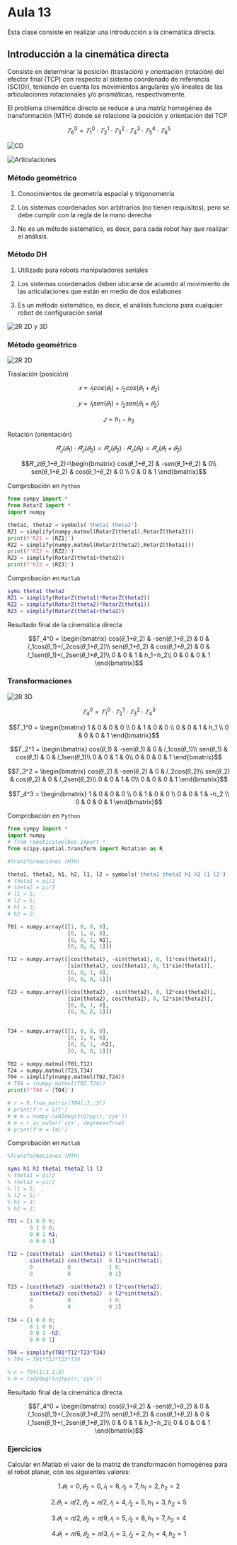 <h1>Aula 13</h1>

Esta clase consiste en realizar una introducción a la cinemática directa.

<h2>Introducción a la cinemática directa</h2>

Consiste en determinar la posición (traslación) y orientación (rotación) del efector final (TCP) con respecto al sistema coordenado de referencia (SC{0}), teniendo en cuenta los movimientos angulares y/o lineales de las articulaciones rotacionales y/o prismáticas, respectivamente.

El problema cinemático directo se reduce a una matriz homogénea de transformación (MTH) donde se relacione la posición y orientación del TCP

$$𝑇_6^0 = 𝑇_1^0 \cdot 𝑇_2^1 \cdot 𝑇_3^2 \cdot 𝑇_4^3 \cdot 𝑇_5^4 \cdot 𝑇_6^5$$

![CD](Imagenes/image-11.png)

![Articulaciones](Imagenes/image-2.png)

<h3>Método geométrico</h3>

1. Conocimientos de geometría espacial y trigonometría

2. Los sistemas coordenados son arbitrarios (no tienen requisitos), pero se debe cumplir con la regla de la mano derecha

3. No es un método sistemático, es decir, para cada robot hay que realizar el análisis.

<h3>Método DH</h3>

1. Utilizado para robots manipuladores seriales

2. Los sistemas coordenados deben ubicarse de acuerdo al movimiento de las articulaciones que están en medio de dos eslabones

3. Es un método sistemático, es decir, el análisis funciona para cualquier robot de configuración serial

![2R 2D y 3D](Imagenes/image-3.png)

<h3>Método geométrico</h3>

![2R 2D](Imagenes/image-4.png)

Traslación (posición)

$$𝑥=𝑙_1cos⁡(𝜃_1)+𝑙_2cos⁡(𝜃_1+𝜃_2)$$

$$𝑦=𝑙_1sen⁡(𝜃_1)+𝑙_2sen⁡(𝜃_1+𝜃_2)$$

$$𝑧=ℎ_1−ℎ_2$$

Rotación (orientación)

$$𝑅_𝑧(𝜃_1)\cdot 𝑅_𝑧(𝜃_2)=𝑅_𝑧(𝜃_2) \cdot 𝑅_𝑧(𝜃_1)=𝑅_𝑧(𝜃_1+𝜃_2)$$

$$𝑅_𝑧(𝜃_1+𝜃_2)=\begin{bmatrix}
cos⁡(𝜃_1+𝜃_2) & -sen⁡(𝜃_1+𝜃_2) & 0\\ 
sen⁡(𝜃_1+𝜃_2) & cos⁡(𝜃_1+𝜃_2) & 0 \\ 
0 & 0 & 1 
\end{bmatrix}$$

Comprobación en `Python`

```python
from sympy import *
from RotarZ import *
import numpy

theta1, theta2 = symbols('theta1 theta2')
RZ1 = simplify(numpy.matmul(RotarZ(theta1),RotarZ(theta2)))
print(f'RZ1 = {RZ1}')
RZ2 = simplify(numpy.matmul(RotarZ(theta2),RotarZ(theta1)))
print(f'RZ2 = {RZ2}')
RZ3 = simplify(RotarZ(theta1+theta2))
print(f'RZ3 = {RZ3}')
```

Comprobación en `Matlab`

```matlab
syms theta1 theta2
RZ1 = simplify(RotarZ(theta1)*RotarZ(theta2))
RZ2 = simplify(RotarZ(theta2)*RotarZ(theta1))
RZ3 = simplify(RotarZ(theta1+theta2))
```

Resultado final de la cinemática directa

$$𝑇_4^0 = \begin{bmatrix}
cos⁡(𝜃_1+𝜃_2) & -sen⁡(𝜃_1+𝜃_2) & 0 & 𝑙_1cos⁡(𝜃_1)+𝑙_2cos⁡(𝜃_1+𝜃_2)\\ 
sen⁡(𝜃_1+𝜃_2) & cos⁡(𝜃_1+𝜃_2) & 0 & 𝑙_1sen⁡(𝜃_1)+𝑙_2sen⁡(𝜃_1+𝜃_2)\\ 
0 & 0 & 1 & ℎ_1−ℎ_2\\ 
0 & 0 & 0 & 1
\end{bmatrix}$$

<h3>Transformaciones</h3>

![2R 3D](Imagenes/image-7.png)

$$𝑇_4^0 = 𝑇_1^0 \cdot 𝑇_2^1 \cdot 𝑇_3^2 \cdot 𝑇_4^3$$

$$𝑇_1^0 = \begin{bmatrix}
1 & 0 & 0 & 0 \\ 
0 & 1 & 0 & 0 \\ 
0 & 0 & 1 & ℎ_1 \\ 
0 & 0 & 0 & 1
\end{bmatrix}$$

$$𝑇_2^1 = \begin{bmatrix}
cos⁡(𝜃_1) & -sen⁡(𝜃_1) & 0 & 𝑙_1cos⁡(𝜃_1)\\ 
sen⁡(𝜃_1) & cos⁡(𝜃_1) & 0 & 𝑙_1sen⁡(𝜃_1)\\ 
0 & 0 & 1 & 0\\ 
0 & 0 & 0 & 1
\end{bmatrix}$$

$$𝑇_3^2 = \begin{bmatrix}
cos⁡(𝜃_2) & -sen⁡(𝜃_2) & 0 & 𝑙_2cos⁡(𝜃_2)\\ 
sen⁡(𝜃_2) & cos⁡(𝜃_2) & 0 & 𝑙_2sen⁡(𝜃_2)\\ 
0 & 0 & 1 & 0\\ 
0 & 0 & 0 & 1
\end{bmatrix}$$

$$𝑇_4^3 = \begin{bmatrix}
1 & 0 & 0 & 0 \\ 
0 & 1 & 0 & 0 \\ 
0 & 0 & 1 & -ℎ_2 \\ 
0 & 0 & 0 & 1
\end{bmatrix}$$

Comprobación en `Python`

```python
from sympy import *
import numpy
# from roboticstoolbox import *
from scipy.spatial.transform import Rotation as R

#Transformaciones (MTH)

theta1, theta2, h1, h2, l1, l2 = symbols('theta1 theta2 h1 h2 l1 l2')
# theta1 = pi/2
# theta2 = pi/2
# l1 = 5;
# l2 = 5;
# h1 = 3;
# h2 = 2;

T01 = numpy.array([[1, 0, 0, 0],
                   [0, 1, 0, 0],
                   [0, 0, 1, h1],
                   [0, 0, 0, 1]])

T12 = numpy.array([[cos(theta1), -sin(theta1), 0, l1*cos(theta1)],
                   [sin(theta1), cos(theta1), 0, l1*sin(theta1)],
                   [0, 0, 1, 0],
                   [0, 0, 0, 1]])

T23 = numpy.array([[cos(theta2), -sin(theta2), 0, l2*cos(theta2)],
                   [sin(theta2), cos(theta2), 0, l2*sin(theta2)],
                   [0, 0, 1, 0],
                   [0, 0, 0, 1]])

   
T34 = numpy.array([[1, 0, 0, 0],
                   [0, 1, 0, 0],
                   [0, 0, 1, -h2],
                   [0, 0, 0, 1]])

T02 = numpy.matmul(T01,T12)
T24 = numpy.matmul(T23,T34)
T04 = simplify(numpy.matmul(T02,T24))
# T04 = (numpy.matmul(T02,T24))
print(f'T04 = {T04}')

# r = R.from_matrix(T04[:3,:3])
# print(f'r = {r}')
# # m = numpy.rad2deg(tr2rpy(r,'zyx'))
# m = r.as_euler('zyx', degrees=True)
# print(f'm = {m}')

```

Comprobación en `Matlab`

```matlab
%Transformaciones (MTH)

syms h1 h2 theta1 theta2 l1 l2
% theta1 = pi/2
% theta2 = pi/2
% l1 = 5;
% l2 = 5;
% h1 = 3;
% h2 = 2;

T01 = [1 0 0 0;
       0 1 0 0;
       0 0 1 h1;
       0 0 0 1]

T12 = [cos(theta1) -sin(theta1) 0 l1*cos(theta1);
       sin(theta1) cos(theta1)  0 l1*sin(theta1);
       0           0            1 0;
       0           0            0 1]
   
T23 = [cos(theta2) -sin(theta2) 0 l2*cos(theta2);
       sin(theta2) cos(theta2)  0 l2*sin(theta2);
       0           0            1 0;
       0           0            0 1]
   
T34 = [1 0 0 0;
       0 1 0 0;
       0 0 1 -h2;
       0 0 0 1]

T04 = simplify(T01*T12*T23*T34)
% T04 = T01*T12*T23*T34

% r = T04(1:3,1:3)
% m = rad2deg(tr2rpy(r,'zyx'))
```

Resultado final de la cinemática directa

$$𝑇_4^0 = \begin{bmatrix}
cos⁡(𝜃_1+𝜃_2) & -sen⁡(𝜃_1+𝜃_2) & 0 & 𝑙_1cos⁡(𝜃_1)+𝑙_2cos⁡(𝜃_1+𝜃_2)\\ 
sen⁡(𝜃_1+𝜃_2) & cos⁡(𝜃_1+𝜃_2) & 0 & 𝑙_1sen⁡(𝜃_1)+𝑙_2sen⁡(𝜃_1+𝜃_2)\\ 
0 & 0 & 1 & ℎ_1−ℎ_2\\ 
0 & 0 & 0 & 1
\end{bmatrix}$$

<h3>Ejercicios</h3>

Calcular en Matlab el valor de la matriz de transformación homogénea para el robot planar, con los siguientes valores:

$$1. 𝜃_1=0, 𝜃_2=0, 𝑙_1=6, 𝑙_2=7, ℎ_1=2, ℎ_2=2$$

$$2. 𝜃_1=𝜋/2, 𝜃_2=𝜋/2, 𝑙_1=4, 𝑙_2=5, ℎ_1=3, ℎ_2=5$$

$$3. 𝜃_1=𝜋/2, 𝜃_2=𝜋/9, 𝑙_1=5, 𝑙_2=8, ℎ_1=7, ℎ_2=4$$

$$4. 𝜃_1=𝜋/6, 𝜃_2=𝜋/3, 𝑙_1=3, 𝑙_2=2, ℎ_1=4, ℎ_2=1$$





